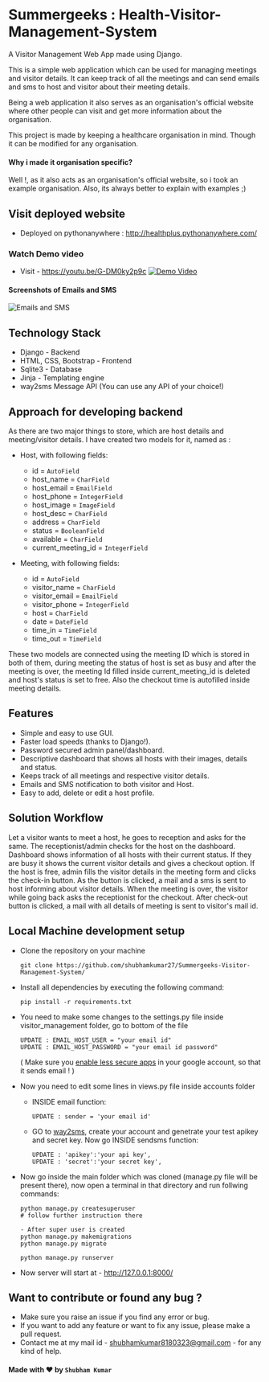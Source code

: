 # Summergeeks : Health-Visitor-Management-System
A Visitor Management Web App made using Django.

This is a simple web application which can be used for managing meetings and visitor details. It can keep track of all the meetings and can send emails and sms to host and visitor about their meeting details.

Being a web application it also serves as an organisation's official website where other people can visit and get more information about the organisation.

This project is made by keeping a healthcare organisation in mind. Though it can be modified for any organisation.

#### Why i made it organisation specific?
Well !, as it also acts as an organisation's official website, so i took an example organisation. Also, its always better to explain with examples ;)

## Visit deployed website
- Deployed on pythonanywhere : http://healthplus.pythonanywhere.com/

### Watch Demo video
- Visit - https://youtu.be/G-DM0ky2p9c
<a href="https://youtu.be/G-DM0ky2p9c" target="_blank"><img src="https://drive.google.com/uc?id=153qoLXimg2ov340O5EDiTG00HD7T5bEU" alt="Demo Video" title="Visitor management system" /></a>

#### Screenshots of Emails and SMS
<img src="https://drive.google.com/uc?id=1X71Lvm98B2NQFzCbHYYrcpD1HHRorzS3" alt="Emails and SMS" title="Screenshots" />

## Technology Stack
- Django - Backend
- HTML, CSS, Bootstrap - Frontend
- Sqlite3 - Database
- Jinja - Templating engine
- way2sms Message API (You can use any API of your choice!)

## Approach for developing backend
As there are two major things to store, which are host details and meeting/visitor details. I have created two models for it, named as :

- Host, with following fields:

    + id = `AutoField`
    + host_name = `CharField`
    + host_email = `EmailField`
    + host_phone = `IntegerField`
    + host_image = `ImageField`
    + host_desc = `CharField`
    + address = `CharField`
    + status = `BooleanField`
    + available = `CharField`
    + current_meeting_id = `IntegerField`

- Meeting, with following fields:

    + id = `AutoField`
    + visitor_name = `CharField`
    + visitor_email = `EmailField`
    + visitor_phone = `IntegerField`
    + host = `CharField`
    + date = `DateField`
    + time_in = `TimeField`
    + time_out = `TimeField`
    
These two models are connected using the meeting ID which is stored in both of them, during meeting the status of host is set as busy and after the meeting is over, the meeting Id filled inside current_meeting_id is deleted and host's status is set to free. Also the checkout time is autofilled inside meeting details.

## Features
- Simple and easy to use GUI.
- Faster load speeds (thanks to Django!).
- Password secured admin panel/dashboard.
- Descriptive dashboard that shows all hosts with their images, details and status.
- Keeps track of all meetings and respective visitor details.
- Emails and SMS notification to both visitor and Host.
- Easy to add, delete or edit a host profile.

## Solution Workflow
Let a visitor wants to meet a host, he goes to reception and asks for the same. The receptionist/admin checks for the host on the dashboard. Dashboard shows information of all hosts with their current status. If they are busy it shows the current visitor details and gives a checkout option. If the host is free, admin fills the visitor details in the meeting form and clicks the check-in button. As the button is clicked, a mail and a sms is sent to host informing about visitor details. When the meeting is over, the visitor while going back asks the receptionist for the checkout. After check-out button is clicked, a mail with all details of meeting is sent to visitor's mail id.

## Local Machine development setup
- Clone the repository on your machine 
    ```
    git clone https://github.com/shubhamkumar27/Summergeeks-Visitor-Management-System/
    ```
    
- Install all dependencies by executing the following command:
    ```
    pip install -r requirements.txt
    ```
    
- You need to make some changes to the settings.py file inside visitor_management folder, go to bottom of the file
    ```
    UPDATE : EMAIL_HOST_USER = "your email id" 
    UPDATE : EMAIL_HOST_PASSWORD = "your email id password"
    ```
    ( Make sure you <a href='https://myaccount.google.com/lesssecureapps'>enable less secure apps</a> in your google account, so that it sends email ! )
   
- Now you need to edit some lines in views.py file inside accounts folder
  - INSIDE email function:
    ```
    UPDATE : sender = 'your email id'
    ```
  - GO to <a href='https://www.way2sms.com/'>way2sms</a>, create your account and genetrate your test apikey and secret key. Now go INSIDE sendsms function:
    ```
    UPDATE : 'apikey':'your api key',
    UPDATE : 'secret':'your secret key',
    ```
    
- Now go inside the main folder which was cloned (manage.py file will be present there), now open a terminal in that directory and run follwing commands:
    ```
    python manage.py createsuperuser
    # follow further instruction there
    
    - After super user is created 
    python manage.py makemigrations
    python manage.py migrate
    
    python manage.py runserver
    ```
- Now server will start at - http://127.0.0.1:8000/

## Want to contribute or found any bug ?
- Make sure you raise an issue if you find any error or bug.
- If you want to add any feature or want to fix any issue, please make a pull request.
- Contact me at my mail id - shubhamkumar8180323@gmail.com - for any kind of help.

#### Made with ♥ by `Shubham Kumar`
